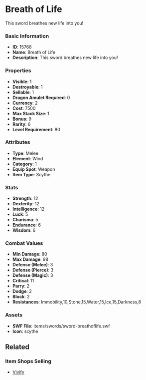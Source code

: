 # Breath of Life

This sword breathes new life into you! 

### Basic Information

- **ID**: 15768
- **Name**: Breath of Life
- **Description**: This sword breathes new life into you! 

### Properties

- **Visible**: 1
- **Destroyable**: 1
- **Sellable**: 1
- **Dragon Amulet Required**: 0
- **Currency**: 2
- **Cost**: 7500
- **Max Stack Size**: 1
- **Bonus**: 9
- **Rarity**: 6
- **Level Requirement**: 80

### Attributes

- **Type**: Melee
- **Element**: Wind
- **Category**: 1
- **Equip Spot**: Weapon
- **Item Type**: Scythe

### Stats

- **Strength**: 12
- **Dexterity**: 12
- **Intelligence**: 12
- **Luck**: 5
- **Charisma**: 5
- **Endurance**: 6
- **Wisdom**: 6

### Combat Values

- **Min Damage**: 80
- **Max Damage**: 98
- **Defense (Melee)**: 3
- **Defense (Pierce)**: 3
- **Defense (Magic)**: 3
- **Critical**: 11
- **Parry**: 2
- **Dodge**: 2
- **Block**: 2
- **Resistances**: Immobility,10,Stone,15,Water,15,Ice,15,Darkness,8

### Assets

- **SWF File**: items/swords/sword-breathoflife.swf
- **Icon**: scythe

## Related

### Item Shops Selling

- [Vivify](../item-shops/503-vivify.md)

